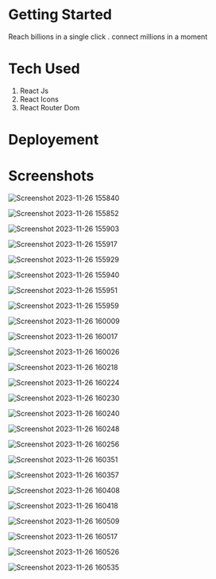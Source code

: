 # Getting Started 

Reach billions in a single click . connect millions in a moment

<h1>Tech Used</h1>

1. React Js
2. React Icons
3. React Router Dom

<h1>Deployement</h1>


<h1>Screenshots</h1>

![Screenshot 2023-11-26 155840](https://github.com/ManishKuPatra254/Celetel-Assignment/assets/112771729/88b23b82-c627-4a89-a3de-206041e9c207)

![Screenshot 2023-11-26 155852](https://github.com/ManishKuPatra254/Celetel-Assignment/assets/112771729/818f3810-cb7d-48d8-92d7-947da78845b9)

![Screenshot 2023-11-26 155903](https://github.com/ManishKuPatra254/Celetel-Assignment/assets/112771729/0b1c3147-d3bf-4c53-b187-b7ecbebcf006)

![Screenshot 2023-11-26 155917](https://github.com/ManishKuPatra254/Celetel-Assignment/assets/112771729/7e2cf36c-cbd4-4d41-8c0b-5c2dff2a8452)

![Screenshot 2023-11-26 155929](https://github.com/ManishKuPatra254/Celetel-Assignment/assets/112771729/8a620f9a-02cf-4b4c-9bce-40f0397aef29)

![Screenshot 2023-11-26 155940](https://github.com/ManishKuPatra254/Celetel-Assignment/assets/112771729/8a7a270c-4ac9-4bd5-b597-4b52d1d9b829)

![Screenshot 2023-11-26 155951](https://github.com/ManishKuPatra254/Celetel-Assignment/assets/112771729/92f0ba1b-1ada-476d-90ea-f21ed586aafa)

![Screenshot 2023-11-26 155959](https://github.com/ManishKuPatra254/Celetel-Assignment/assets/112771729/0b815602-142c-4015-bb72-159eee11cfaf)

![Screenshot 2023-11-26 160009](https://github.com/ManishKuPatra254/Celetel-Assignment/assets/112771729/a7c6a2d6-7b5d-4903-a4b6-9e9adbda0b62)

![Screenshot 2023-11-26 160017](https://github.com/ManishKuPatra254/Celetel-Assignment/assets/112771729/2baeeebf-8621-48eb-9961-c58a560c096c)

![Screenshot 2023-11-26 160026](https://github.com/ManishKuPatra254/Celetel-Assignment/assets/112771729/1c6fc256-a22a-4fee-8d48-1aec41d3f203)

![Screenshot 2023-11-26 160218](https://github.com/ManishKuPatra254/Celetel-Assignment/assets/112771729/f0a4e49d-66f5-48fd-b56d-0c88468cf6ec)

![Screenshot 2023-11-26 160224](https://github.com/ManishKuPatra254/Celetel-Assignment/assets/112771729/e08ff2e3-c901-4668-a4d3-3abb881f7669)

![Screenshot 2023-11-26 160230](https://github.com/ManishKuPatra254/Celetel-Assignment/assets/112771729/af63e20d-cf7b-42bb-ae4c-e792aeb17012)

![Screenshot 2023-11-26 160240](https://github.com/ManishKuPatra254/Celetel-Assignment/assets/112771729/44c8c824-e9c4-4b77-bf21-9ba0fc384699)

![Screenshot 2023-11-26 160248](https://github.com/ManishKuPatra254/Celetel-Assignment/assets/112771729/80c1fa20-a3c5-4577-8b54-e6edfe15fcc8)

![Screenshot 2023-11-26 160256](https://github.com/ManishKuPatra254/Celetel-Assignment/assets/112771729/2d9911e7-f147-477d-91ac-de1a26c4dbc9)

![Screenshot 2023-11-26 160351](https://github.com/ManishKuPatra254/Celetel-Assignment/assets/112771729/d5b635e8-60f8-4734-8ce9-637ce3cdd3ef)

![Screenshot 2023-11-26 160357](https://github.com/ManishKuPatra254/Celetel-Assignment/assets/112771729/bfe68bef-e104-40f0-8899-5d07fdc21628)

![Screenshot 2023-11-26 160408](https://github.com/ManishKuPatra254/Celetel-Assignment/assets/112771729/13af2ede-234e-4482-9e93-4addf46e70f6)

![Screenshot 2023-11-26 160418](https://github.com/ManishKuPatra254/Celetel-Assignment/assets/112771729/301c4bf2-fa5a-4ade-9a30-2ca5a4ba9b52)

![Screenshot 2023-11-26 160509](https://github.com/ManishKuPatra254/Celetel-Assignment/assets/112771729/dbaa6da2-5c10-4255-9172-36d70427e65c)

![Screenshot 2023-11-26 160517](https://github.com/ManishKuPatra254/Celetel-Assignment/assets/112771729/a43dbf1e-63bb-4016-b42d-5f8dc5093310)

![Screenshot 2023-11-26 160526](https://github.com/ManishKuPatra254/Celetel-Assignment/assets/112771729/690d35b5-8fda-4054-933b-aaf0ae63d0f2)

![Screenshot 2023-11-26 160535](https://github.com/ManishKuPatra254/Celetel-Assignment/assets/112771729/2ecf4045-f351-4a19-83e8-f21dfffbbcfa)










